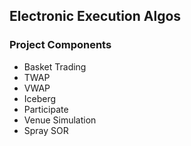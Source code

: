 ## Electronic Execution Algos

### Project Components
- Basket Trading
- TWAP
- VWAP
- Iceberg
- Participate
- Venue Simulation
- Spray SOR
